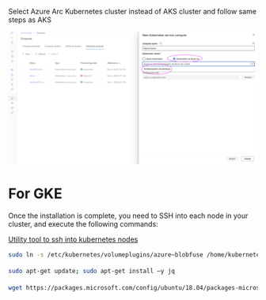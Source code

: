 Select Azure Arc Kubernetes cluster instead of AKS cluster and follow same steps as AKS

![arcattach](/docs/media/arcattach.png)

# For GKE 

Once the installation is complete, you need to SSH into each node in your cluster, and execute the following commands: 

[Utility tool to ssh into kubernetes nodes](https://github.com/kvaps/kubectl-node-shell)

```bash
sudo ln -s /etc/kubernetes/volumeplugins/azure~blobfuse /home/kubernetes/flexvolume/

sudo apt-get update; sudo apt-get install –y jq

wget https://packages.microsoft.com/config/ubuntu/18.04/packages-microsoft-prod.deb; sudo dpkg -i packages-microsoft-prod.deb; sudo apt-get update; sudo apt-get install blobfuse
``` 
